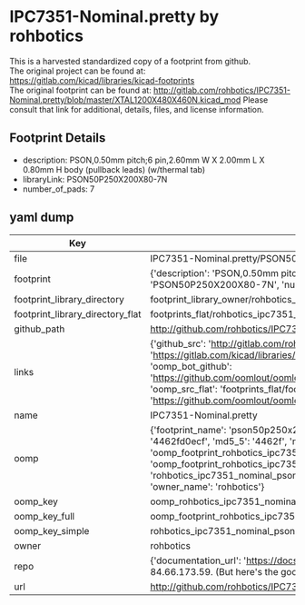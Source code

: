 # IPC7351-Nominal.pretty by rohbotics  
This is a harvested standardized copy of a footprint from github.  
The original project can be found at:  
https://gitlab.com/kicad/libraries/kicad-footprints  
The original footprint can be found at:
http://gitlab.com/rohbotics/IPC7351-Nominal.pretty/blob/master/XTAL1200X480X460N.kicad_mod
Please consult that link for additional, details, files, and license information.  
## Footprint Details
* description: PSON,0.50mm pitch;6 pin,2.60mm W X 2.00mm L X 0.80mm H body (pullback leads) (w/thermal tab)  
* libraryLink: PSON50P250X200X80-7N  
* number_of_pads: 7  
## yaml dump  
| Key | Value |  
| --- | --- |  
| file | IPC7351-Nominal.pretty/PSON50P250X200X80-7N.kicad_mod |  
| footprint | {'description': 'PSON,0.50mm pitch;6 pin,2.60mm W X 2.00mm L X 0.80mm H body (pullback leads) (w/thermal tab)', 'libraryLink': 'PSON50P250X200X80-7N', 'number_of_pads': 7} |  
| footprint_library_directory | footprint_library_owner/rohbotics_IPC7351-Nominal.pretty |  
| footprint_library_directory_flat | footprints_flat/rohbotics_ipc7351_nominal_pson50p250x200x80_7n/working |  
| github_path | http://github.com/rohbotics/IPC7351-Nominal.pretty/blob/master/PSON50P250X200X80-7N.kicad_mod |  
| links | {'github_src': 'http://gitlab.com/rohbotics/IPC7351-Nominal.pretty/blob/master/XTAL1200X480X460N.kicad_mod', 'github_src_repo': 'https://gitlab.com/kicad/libraries/kicad-footprints', 'oomp_bot': 'footprints/rohbotics_ipc7351_nominal_pson50p250x200x80_7n/working', 'oomp_bot_github': 'https://github.com/oomlout/oomlout_oomp_footprint_bot/tree/main/footprints/rohbotics_ipc7351_nominal_pson50p250x200x80_7n/working', 'oomp_src_flat': 'footprints_flat/footprints_flat/rohbotics_ipc7351_nominal_pson50p250x200x80_7n/working', 'oomp_src_flat_github': 'https://github.com/oomlout/oomlout_oomp_footprint_src/tree/main/footprints_flat/rohbotics_ipc7351_nominal_pson50p250x200x80_7n/working'} |  
| name | IPC7351-Nominal.pretty |  
| oomp | {'footprint_name': 'pson50p250x200x80_7n', 'library_name': 'ipc7351_nominal', 'md5': '4462fd0ecfef8b8f7408d1fbb304f0d2', 'md5_10': '4462fd0ecf', 'md5_5': '4462f', 'md5_6': '4462fd', 'oomp_key': 'oomp_rohbotics_ipc7351_nominal_pson50p250x200x80_7n', 'oomp_key_extra': 'oomp_footprint_rohbotics_ipc7351_nominal_pson50p250x200x80_7n', 'oomp_key_full': 'oomp_footprint_rohbotics_ipc7351_nominal_pson50p250x200x80_7n_4462fd', 'oomp_key_simple': 'rohbotics_ipc7351_nominal_pson50p250x200x80_7n', 'original_filename': 'IPC7351-Nominal.pretty/PSON50P250X200X80-7N.kicad_mod', 'owner_name': 'rohbotics'} |  
| oomp_key | oomp_rohbotics_ipc7351_nominal_pson50p250x200x80_7n |  
| oomp_key_full | oomp_footprint_rohbotics_ipc7351_nominal_pson50p250x200x80_7n |  
| oomp_key_simple | rohbotics_ipc7351_nominal_pson50p250x200x80_7n |  
| owner | rohbotics |  
| repo | {'documentation_url': 'https://docs.github.com/rest/overview/resources-in-the-rest-api#rate-limiting', 'message': "API rate limit exceeded for 84.66.173.59. (But here's the good news: Authenticated requests get a higher rate limit. Check out the documentation for more details.)"} |  
| url | http://github.com/rohbotics/IPC7351-Nominal.pretty |  

